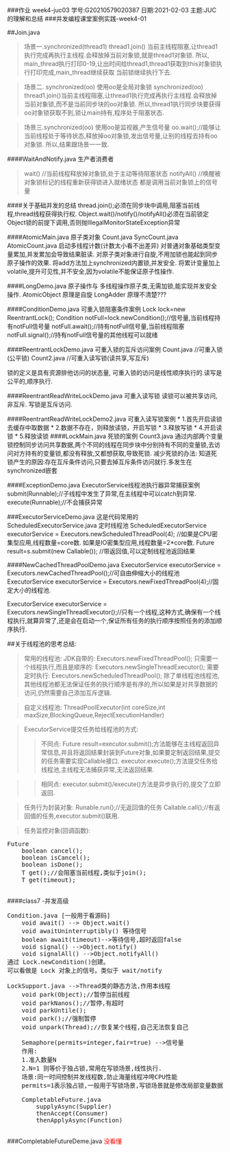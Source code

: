 ###作业 week4-juc03
 学号:G20210579020387 
 日期:2021-02-03
 主题:JUC 的理解和总结
###并发编程课堂案例实践-week4-01

##Join.java
>场景一.synchronized(thread1)
thread1.join() 当前主线程阻塞,让thread1执行完成再执行主线程.会释放掉当前对象锁,就是thread1对象锁.
所以, main_thread执行打印0-19,让出时间给thread1,thread1获取到this对象锁执行打印完成,main_thread继续获取
 当前锁继续执行下去.

>场景二. synchronized(oo) 使用oo是全局对象锁
 synchronized(oo)
 thread1.join()当前主线程阻塞,让thread1执行完成再执行主线程.会释放掉当前对象锁,而不是当前同步块的oo对象锁.
所以,thread1执行同步块要获得oo对象锁获取不到,锁让main持有,程序处于阻塞状态.

>场景三.synchronized(oo) 使用oo是监视器,产生信号量
oo.wait();//能够让当前线程处于等待状态,释放掉oo对象锁,发出信号量,让别的线程去持有oo对象锁.
所以,结果跟场景一一致.

####WaitAndNotify.java 生产者消费者
>wait() //当前线程释放掉对象锁,处于主动等待阻塞状态
notifyAll() //唤醒被对象锁标记的线程重新获得锁进入就绪状态
都是调用当前对象锁上的信号量

####关于基础并发的总结
	thread.join();必须在同步块中调用,阻塞当前线程,thread线程获得执行权.
	Object.wait()/notify()/notifyAll()必须在当前锁定Object锁的前提下调用,否则抛IllegalMonitorStateException异常
	

	

####AtomicMain.java 原子类对象
Count.java SyncCount.java AtomicCount.java 
启动多线程计数(计数太小看不出差异)
对普通对象基础类型变量累加,并发累加会导致结果脏读.
对原子类对象进行自旋,不用加锁也能起到同步原子操作的效果.
将add方法加上synchronized内置锁,并发安全.
将累计变量加上volatile,提升可见性,并不安全,因为volatile不能保证原子性操作.

####LongDemo.java 原子操作与
多线程操作原子类,无需加锁,能实现并发安全操作.
AtomicObject 原理是自旋
LongAdder 原理不清楚???

####ConditionDemo.java 可重入锁阻塞条件案例
Lock lock=new ReentrantLock();
Condition notFull=lock.newCondition();//信号量,当前线程持有notFull信号量
notFull.await();//持有notFull信号量,当前线程阻塞
notFull.signal();//持有notFull信号量的其他线程可以就绪

####ReentrantLockDemo.java 可重入锁的互斥访问案例
Count.java //可重入锁(公平锁)
Count2.java //可重入读写锁(读共享,写互斥)

锁的定义是具有资源排他访问的状态量,
可重入锁的访问是线性顺序执行的.读写是公平的,顺序执行.

####ReentrantReadWriteLockDemo.java 可重入读写锁
读锁可以被共享访问,非互斥.
写锁是互斥访问.

####ReentrantReadWriteLockDemo2.java 可重入读写锁案例
	  * 1.首先开启读锁去缓存中取数据
     * 2.数据不存在，则释放读锁，开启写锁
     * 3.释放写锁
     * 4.开启读锁
     * 5.释放读锁
####LockMain.java 死锁的案例
Count3.java 通过内部两个变量锁控制同步访问共享数据,两个不同的线程在同步块中分别持有不同的变量锁,去访问对方持有的变量锁,都没有释放,又都想获取,导致死锁.
减少死锁的办法:
知道死锁产生的原因:存在互斥条件访问,只要去掉互斥条件访问就行.多发生在synchronized嵌套


####ExceptionDemo.java ExecutorService线程池执行器异常捕获案例
submit(Runnable);//子线程中发生了异常,在主线程中可以catch到异常.
execute(Runnable);//不会捕获异常

###ExecutorServiceDemo.java  这是代码常用的
ScheduledExecutorService.java 定时线程池
ScheduledExecutorService executorService = Executors.newScheduledThreadPool(4);
//如果是CPU密集型应用,线程数量=core数. 如果是IO密集型应用,线程数量=2*core数.
Future<T> result=s.submit(new  Callable()); //带返回值,可以定制线程池返回结果

####NewCachedThreadPoolDemo.java 
ExecutorService executorService = Executors.newCachedThreadPool();//可自由伸缩大小的线程池
ExecutorService executorService = Executors.newFixedThreadPool(4);//固定大小的线程池.

ExecutorService executorService = Executors.newSingleThreadExecutor();//只有一个线程,这种方式,确保有一个线程执行,就算异常了,还是会在启动一个,保证所有任务的执行顺序按照任务的添加顺序执行.


##关于线程池的思考总结:
>常用的线程池: 
JDK自带的:
Executors.newFixedThreadPool();
只需要一个线程执行,而且是顺序的: Executors.newSingleThreadExecutor();
需要定时执行: Executors.newScheduledThreadPool();
除了单线程池线程池,其他线程池都无法保证任务的执行顺序是有序的,所以如果是对共享数据的访问,仍然需要自己添加互斥逻辑.

>自定义线程池:
ThreadPoolExecutor(int coreSize,int maxSize,BlockingQueue,RejectExecutionHandler)

>ExecutorService提交任务给线程池的方式:
>>不同点:
Future<T> result=executor.submit();方法能够在主线程返回异常信息,并且将返回结果封装到Future对象,如果要定制返回结果,提交的任务需要实现Callable接口.
executor.execute();方法提交任务给线程池,主线程无法捕获异常,无法返回结果.

>>相同点:
executor.submit()/execute()方法是异步执行的,提交了立即返回.

>任务行为封装对象:
Runable.run();//无返回值的任务
Callable.call();//有返回值的任务,executor.submit()联用.

>任务监控对象(回调函数):

<pre>
Future<T> 
	boolean cancel();
	boolean isCancel();
	boolean isDone();
	T get();//会阻塞当前线程,类似于join();
	T get(timeout);

</pre>	


####class7 -并发高级
<pre>
Condition.java [一般用于看源码]
	void await() --> Object.wait()
	void awaitUninterruptibly() 等待信号
	boolean await(timeout)-->等待信号,超时返回false
	void signal() -->Object.notify()
	void signalAll() -->Object.notifyAll()
通过 Lock.newCondition()创建。
可以看做是 Lock 对象上的信号。类似于 wait/notify

LockSupport.java -->Thread类的静态方法,作用本线程
	void park(Object);//暂停当前线程
	void parkNanos();//暂停,有超时
	void parkUntile();
	void park();//强制暂停
	void unpark(Thread);//恢复某个线程,自己无法恢复自己
	
	Semaphore(permits=integer,fair=true) -->信号量
	作用:
	1.准入数量N
 	2.N=1 则等价于独占锁,常用在写锁场景,线性执行.
 	场景:同一时间控制并发线程数,防止海量线程冲垮CPU性能
 	permits=1表示独占锁,一般用于写锁场景,写锁场景就是修改局部变量数据,读锁尽可能不用锁或者可重入.
 	
 	CompletableFuture.java
 		supplyAsync(Supplier)
 		thenAccept(Consumer)
 		thenApplyAsync(Function)
 		
</pre>

###CompletableFutureDeme.java
<font color=red>没看懂</font>















